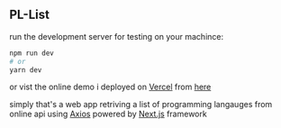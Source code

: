 
## PL-List

run the development server for testing on your machince:

```bash
npm run dev
# or
yarn dev
```
or vist the online demo i deployed on [Vercel](https://vercel.com/home?utm_source=next-site&utm_medium=banner&utm_campaign=next-website) from [here]()

simply that's a web app retriving a list of programming langauges from online api using [Axios](https://axios-http.com) powered by [Next.js](https://nextjs.org/) framework
